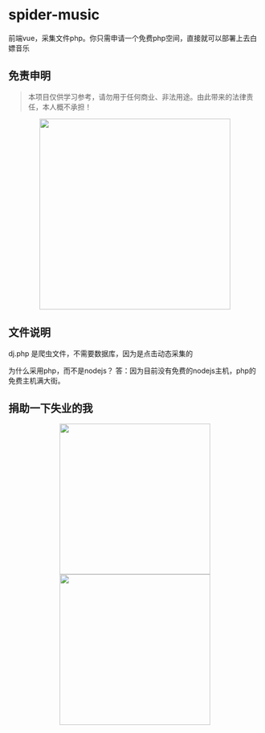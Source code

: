 # spider-music
前端vue，采集文件php。你只需申请一个免费php空间，直接就可以部署上去白嫖音乐

## 免责申明
> 本项目仅供学习参考，请勿用于任何商业、非法用途。由此带来的法律责任，本人概不承担！

<p align="center">
    <img width="380" src="https://cdn.jsdelivr.net/gh/abcd498936590/pic@master/img/spider-music.png" />
</p>

## 文件说明

dj.php 是爬虫文件，不需要数据库，因为是点击动态采集的

为什么采用php，而不是nodejs？
答：因为目前没有免费的nodejs主机，php的免费主机满大街。

## 捐助一下失业的我
<p align="center">
    <img width="300" src="https://cdn.jsdelivr.net/gh/abcd498936590/pic@master/img/alipay.jpg" />
    <img width="300" src="https://cdn.jsdelivr.net/gh/abcd498936590/pic@master/img/tenpay.jpg" />
</p>